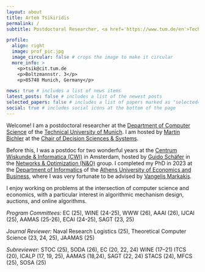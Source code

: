 ```yaml
---
layout: about
title: Artem Tsikiridis
permalink: /
subtitle: Postdoctoral Researcher, <a href='https://www.tum.de/en'>Technical University of Munich</a>.

profile:
  align: right
  image: prof_pic.jpg
  image_circular: false # crops the image to make it circular
  more_info: >
    <p>tsik@cit.tum.de
    <p>Boltzmannstr. 3</p>
    <p>85748 Munich, Germany</p>

news: true # includes a list of news items
latest_posts: false # includes a list of the newest posts
selected_papers: false # includes a list of papers marked as "selected={true}"
social: true # includes social icons at the bottom of the page
---
```


Welcome!  I am a postdoctoral researcher at the [Department of Computer Science](https://www.cs.cit.tum.de/en/cs/department/) of the [Technical University of Munich](https://www.tum.de/en). I am hosted by [Martin Bichler](https://www.cs.cit.tum.de/en/dss/bichler/) at the [Chair of Decision Sciences & Systems](https://www.cs.cit.tum.de/en/dss/home/).  

Before this, I was a postdoc for two wonderful years at the [Centrum Wiskunde & Informatica (CWI)](https://www.cwi.nl/en/) in Amsterdam, hosted by [Guido Schäfer](https://homepages.cwi.nl/~schaefer/) in the [Networks & Optimization (N&O)](https://www.cwi.nl/en/groups/networks-and-optimization/) group.  I completed my PhD in 2023 at the [Department of Informatics](https://www.dept.aueb.gr/en/cs) of the [Athens University of Economics and Business](https://www.dept.aueb.gr/en/cs), where I was very fortunate to be advised by [Vangelis Markakis](http://pages.cs.aueb.gr/~markakis/).  

I enjoy working on problems at the intersection of computer science and economics, with a particular interest in algorithmic mechanism design, auctions, and online algorithms.

*Program Committees:* EC (25), WINE (24-25), WWW (26), AAAI (26), IJCAI (25), AAMAS (25-26), ECAI (24-25), SAGT (23, 25)

*Journal Reviewer:* Naval Research Logistics (25), Theoretical Computer Science (23, 24, 25), JAAMAS (25)

*Subreviewer:* STOC (25), SODA (26), EC (20, 22, 24) WINE (17–21) ITCS (20), ICALP (17, 19, 25), AAMAS (18,24), SAGT (22, 24) STACS (24), MFCS (25), SOSA (25)
